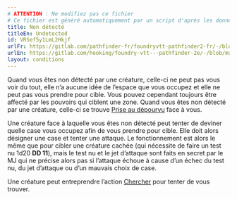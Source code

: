 ```yaml
---
# ATTENTION : Ne modifiez pas ce fichier
# Ce fichier est généré automatiquement par un script d'après les données du module Foundry VTT officiel et de sa traduction
title: Non détecté
titleEn: Undetected
id: VRSef5y1LmL2Hkjf
urlFr: https://gitlab.com/pathfinder-fr/foundryvtt-pathfinder2-fr/-/blob/master/data/conditionitems/VRSef5y1LmL2Hkjf.htm
urlEn: https://gitlab.com/hooking/foundry-vtt---pathfinder-2e/-/blob/master/packs/data/conditionitems.db/undetected.json
layout: conditions
---
```

Quand vous êtes non détecté par une créature, celle-ci ne peut pas vous voir du tout, elle n’a aucune idée de l’espace que vous occupez et elle ne peut pas vous prendre pour cible. Vous pouvez cependant toujours être affecté par les pouvoirs qui ciblent une zone. Quand vous êtes non détecté par une créature, celle-ci se trouve [Prise au dépourvu](pris-au-dépourvu.md) face à vous.

Une créature face à laquelle vous êtes non détecté peut tenter de deviner quelle case vous occupez afin de vous prendre pour cible. Elle doit alors désigner une case et tenter une attaque. Le fonctionnement est alors le même que pour cibler une créature cachée (qui nécessite de faire un test nu <a class="inline-roll roll" title="test nu DD 11" data-mode="roll" data-flavor="test nu DD 11" data-formula="1d20"> 1d20</a> **DD 11**), mais le test nu et le jet d’attaque sont faits en secret par le MJ qui ne précise alors pas si l’attaque échoue à cause d’un échec du test nu, du jet d’attaque ou d’un mauvais choix de case.  
  
Une créature peut entreprendre l’action [Chercher](../actions/chercher.md) pour tenter de vous trouver.
